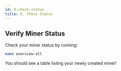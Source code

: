 ```yaml
---
id: 8-check-status
title: 8. Check Status
---
```


## Verify Miner Status

Check your miner status by running:

```bash
make overview-all
```

You should see a table listing your newly created miner!
